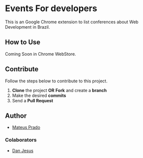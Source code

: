 # Events For developers

This is an Google Chrome extension to list conferences about Web Development in Brazil.


## How to Use

Coming Soon in Chrome WebStore.


## Contribute

Follow the steps below to contribute to this project.

1. **Clone** the project **OR** **Fork** and create a **branch**
2. Make the desired **commits**
3. Send a **Pull Request**


## Author

* [Mateus Prado](https://twitter.com/mateusbackweb)


### Colaborators

* [Dan Jesus](https://twitter.com/dannjesus)

